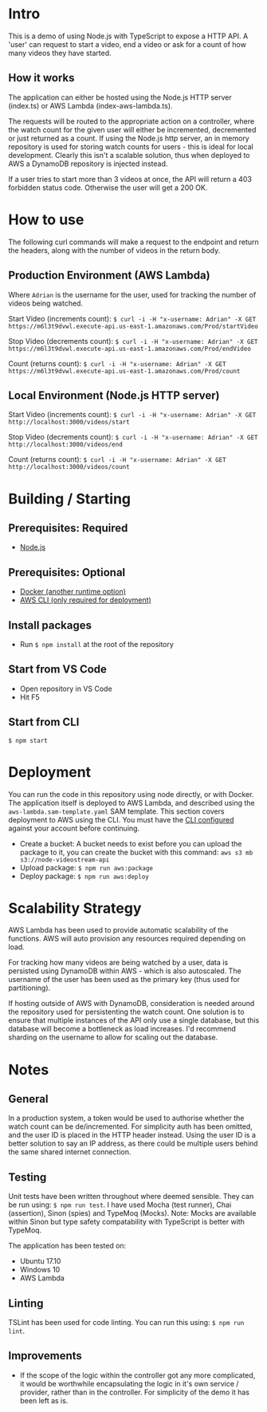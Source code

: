 # Intro
This is a demo of using Node.js with TypeScript to expose a HTTP API. A 'user' can request to start a video, end a video or ask for a count of how many videos they have started.

## How it works
The application can either be hosted using the Node.js HTTP server (index.ts) or AWS Lambda (index-aws-lambda.ts).

The requests will be routed to the appropriate action on a controller, where the watch count for the given user will either be incremented, decremented or just returned as a count. If using the Node.js http server, an in memory repository is used for storing watch counts for users - this is ideal for local development. Clearly this isn't a scalable solution, thus when deployed to AWS a DynamoDB repository is injected instead.

If a user tries to start more than 3 videos at once, the API will return a 403 forbidden status code. Otherwise the user will get a 200 OK.

# How to use
The following curl commands will make a request to the endpoint and return the headers, along with the number of videos in the return body.

## Production Environment (AWS Lambda)
Where `Adrian` is the username for the user, used for tracking the number of videos being watched.

Start Video (increments count): `$ curl -i -H "x-username: Adrian" -X GET https://m6l3t9dvwl.execute-api.us-east-1.amazonaws.com/Prod/startVideo`

Stop Video (decrements count): `$ curl -i -H "x-username: Adrian" -X GET https://m6l3t9dvwl.execute-api.us-east-1.amazonaws.com/Prod/endVideo`

Count (returns count): `$ curl -i -H "x-username: Adrian" -X GET https://m6l3t9dvwl.execute-api.us-east-1.amazonaws.com/Prod/count`

## Local Environment (Node.js HTTP server)
Start Video (increments count): `$ curl -i -H "x-username: Adrian" -X GET http://localhost:3000/videos/start`

Stop Video (decrements count): `$ curl -i -H "x-username: Adrian" -X GET http://localhost:3000/videos/end`

Count (returns count): `$ curl -i -H "x-username: Adrian" -X GET http://localhost:3000/videos/count`


# Building / Starting
## Prerequisites: Required
- [Node.js](https://nodejs.org/en/download/)

## Prerequisites: Optional
- [Docker (another runtime option)](https://docs.docker.com/install/)
- [AWS CLI (only required for deployment)](https://docs.aws.amazon.com/cli/latest/userguide/installing.html)

## Install packages
- Run `$ npm install` at the root of the repository

## Start from VS Code
- Open repository in VS Code
- Hit F5

## Start from CLI
`$ npm start`


# Deployment
You can run the code in this repository using node directly, or with Docker. The application itself is deployed to AWS Lambda, and described using the `aws-lambda.sam-template.yaml` SAM template. This section covers deployment to AWS using the CLI. You must have the [CLI configured](https://docs.aws.amazon.com/cli/latest/userguide/cli-chap-getting-started.html) against your account before continuing.

- Create a bucket: A bucket needs to exist before you can upload the package to it, you can create the bucket with this command: 
`aws s3 mb s3://node-videostream-api`
- Upload package: `$ npm run aws:package`
- Deploy package: `$ npm run aws:deploy`

# Scalability Strategy
AWS Lambda has been used to provide automatic scalability of the functions. AWS will auto provision any resources required depending on load.

For tracking how many videos are being watched by a user, data is persisted using DynamoDB within AWS - which is also autoscaled. The username of the user has been used as the primary key (thus used for partitioning).

If hosting outside of AWS with DynamoDB, consideration is needed around the repository used for persistenting the watch count. One solution is to ensure that multiple instances of the API only use a single database, but this database will become a bottleneck as load increases. I'd recommend sharding on the username to allow for scaling out the database.

# Notes
## General
In a production system, a token would be used to authorise whether the watch count can be de/incremented. For simplicity auth has been omitted, and the user ID is placed in the HTTP header instead. Using the user ID is a better solution to say an IP address, as there could be multiple users behind the same shared internet connection.

## Testing
Unit tests have been written throughout where deemed sensible. They can be run using: `$ npm run test`. I have used Mocha (test runner), Chai (assertion), Sinon (spies) and TypeMoq (Mocks). Note: Mocks are available within Sinon but type safety compatability with TypeScript is better with TypeMoq.

The application has been tested on:
- Ubuntu 17.10
- Windows 10
- AWS Lambda

## Linting
TSLint has been used for code linting. You can run this using: `$ npm run lint`. 

## Improvements
- If the scope of the logic within the controller got any more complicated, it would be worthwhile encapsulating the logic in it's own service / provider, rather than in the controller. For simplicity of the demo it has been left as is.